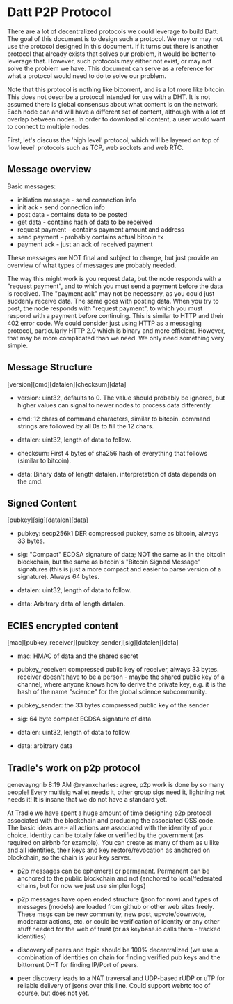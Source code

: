 Datt P2P Protocol
=================

There are a lot of decentralized protocols we could leverage to build Datt. The
goal of this document is to design such a protocol. We may or may not use the
protocol designed in this document. If it turns out there is another protocol
that already exists that solves our problem, it would be better to leverage
that. However, such protocols may either not exist, or may not solve the
problem we have. This document can serve as a reference for what a protocol
would need to do to solve our problem.

Note that this protocol is nothing like bittorrent, and is a lot more like
bitcoin. This does not describe a protocol intended for use with a DHT. It is
not assumed there is global consensus about what content is on the network.
Each node can and will have a different set of content, although with a lot of
overlap between nodes. In order to download all content, a user would want to
connect to multiple nodes.

First, let's discuss the 'high level' protocol, which will be layered on top of
'low level' protocols such as TCP, web sockets and web RTC.

## Message overview

Basic messages:
- initiation message - send connection info
- init ack - send connection info
- post data - contains data to be posted
- get data - contains hash of data to be received
- request payment - contains payment amount and address
- send payment - probably contains actual bitcoin tx
- payment ack - just an ack of received payment

These messages are NOT final and subject to change, but just provide an
overview of what types of messages are probably needed.

The way this might work is you request data, but the node responds with a
"request payment", and to which you must send a payment before the data is
received. The "payment ack" may not be necessary, as you could just suddenly
receive data. The same goes with posting data. When you try to post, the node
responds with "request payment", to which you must respond with a payment
before continuing. This is similar to HTTP and their 402 error code. We could
consider just using HTTP as a messaging protocol, particularly HTTP 2.0 which
is binary and more efficient. However, that may be more complicated than we
need. We only need something very simple.

## Message Structure

[version][cmd][datalen][checksum][data]

- version: uint32, defaults to 0. The value should probably be ignored, but
higher values can signal to newer nodes to process data differently.

- cmd: 12 chars of command characters, similar to bitcoin. command strings are
followed by all 0s to fill the 12 chars.

- datalen: uint32, length of data to follow.

- checksum: First 4 bytes of sha256 hash of everything that follows (similar to
bitcoin).

- data: Binary data of  length datalen. interpretation of data depends on the
cmd.

## Signed Content

[pubkey][sig][datalen][data]

- pubkey: secp256k1 DER compressed pubkey, same as bitcoin, always 33 bytes.

- sig: "Compact" ECDSA signature of data; NOT the same as in the bitcoin
blockchain, but the same as bitcoin's "Bitcoin Signed Message" signatures (this
is just a more compact and easier to parse version of a signature). Always 64
bytes.

- datalen: uint32, length of data to follow.

- data: Arbitrary data of length datalen.

## ECIES encrypted content

[mac][pubkey_receiver][pubkey_sender][sig][datalen][data]

- mac: HMAC of data and the shared secret

- pubkey_receiver: compressed public key of receiver, always 33 bytes. receiver
doesn't have to be a person - maybe the shared public key of a channel, where
anyone knows how to derive the private key, e.g. it is the hash of the name
"science" for the global science subcommunity.

- pubkey_sender: the 33 bytes compressed public key of the sender

- sig: 64 byte compact ECDSA signature of data

- datalen: uint32, length of data to follow

- data: arbitrary data

## Tradle's work on p2p protocol

genevayngrib 8:19 AM @ryanxcharles: agree, p2p work is done by so many people!
Every multisig wallet needs it, other group sigs need it, lightning net needs
it! It is insane that we do not have a standard yet.

At Tradle we have spent a huge amount of time designing p2p protocol associated
with the blockchain and producing the associated OSS code. The basic ideas
are:-  all actions are associated with the identity of your choice. Identity
can be totally fake or verified by the government (as required on airbnb for
example). You can create as many of them as u like and all identities, their
keys and key restore/revocation as anchored on blockchain, so the chain is your
key server.

- p2p messages can be ephemeral or permanent. Permanent can be anchored to the
  public blockchain and not (anchored to local/federated chains, but for now we
  just use simpler logs)

- p2p  messages have open ended structure (json for now) and types of messages
  (models) are loaded from github or other web sites freely. These msgs can be
  new community, new post, upvote/downvote, moderator actions, etc. or could be
  verification of identity or any other stuff needed for the web of trust (or
  as keybase.io calls them - tracked identities)

- discovery of peers and topic should be 100% decentralized (we use a
  combination of identities on chain for finding verified pub keys and the
  bittorrent DHT for finding IP/Port of peers.

- peer discovery leads to a NAT traversal and UDP-based rUDP or uTP for
  reliable delivery of jsons over this line. Could support webrtc too of
  course, but does not yet. 
